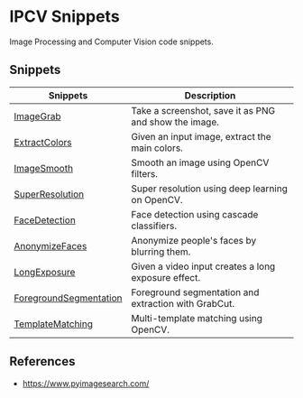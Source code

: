 # IPCV Snippets

Image Processing and Computer Vision code snippets.

## Snippets

| Snippets                                                    | Description                                           |
|-------------------------------------------------------------|-------------------------------------------------------|
| [ImageGrab](./image_grab/main.py)                           | Take a screenshot, save it as PNG and show the image. |
| [ExtractColors](./extract_colors/main.py)                   | Given an input image, extract the main colors.        |
| [ImageSmooth](./image_smooth/main.py)                       | Smooth an image using OpenCV filters.                 |
| [SuperResolution](./super_resolution/main.py)               | Super resolution using deep learning on OpenCV.       |
| [FaceDetection](./face_detection/main.py)                   | Face detection using cascade classifiers.             |
| [AnonymizeFaces](./anonymizes_face/main.py)                 | Anonymize people's faces by blurring them.            |
| [LongExposure](./long_exposure/main.py)                     | Given a video input creates a long exposure effect.   |
| [ForegroundSegmentation](./foreground_segmentation/main.py) | Foreground segmentation and extraction with GrabCut.  |
| [TemplateMatching](./template_matching/main.py)             | Multi-template matching using OpenCV.                 |

## References

- https://www.pyimagesearch.com/
